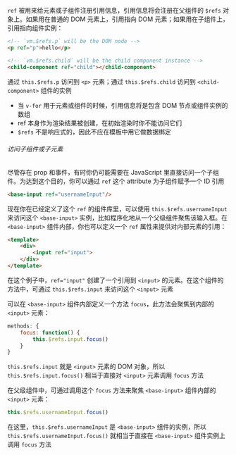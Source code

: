 `ref` 被用来给元素或子组件注册引用信息，引用信息将会注册在父组件的 `$refs` 对象上。如果用在普通的 DOM 元素上，引用指向 DOM 元素；如果用在子组件上，引用指向组件实例：

```html
<!-- `vm.$refs.p` will be the DOM node -->
<p ref="p">hello</p>

<!-- `vm.$refs.child` will be the child component instance -->
<child-component ref="child"></child-component>
```

通过 `this.$refs.p` 访问到 `<p>` 元素；通过 `this.$refs.child` 访问到 `<child-component>` 组件的实例

- 当 `v-for` 用于元素或组件的时候，引用信息将是包含 DOM 节点或组件实例的数组
- ref 本身作为渲染结果被创建，在初始渲染时你不能访问它们
- `$refs` 不是响应式的，因此不应在模板中用它做数据绑定

###### 访问子组件或子元素

尽管存在 prop 和事件，有时你仍可能需要在 JavaScript 里直接访问一个子组件。为达到这个目的，你可以通过 `ref` 这个 attribute 为子组件赋予一个 ID 引用

```html
<base-input ref="usernameInput"/> 
```

现在你在已经定义了这个 `ref` 的组件库里，可以使用 `this.$refs.usernameInput` 来访问这个 `<base-input>` 实例，比如程序化地从一个父级组件聚焦该输入框。在 `<base-input>` 组件内部，你也可以定义一个 `ref` 属性来提供对内部元素的引用：

```html
<template>
	<div>
		<input ref="input">
	</div>
</template>
```

在这个例子中，`ref="input"` 创建了一个引用到 `<input>` 的元素。在这个组件的方法中，可通过 `this.$refs.input` 来访问这个 `<input>` 元素

可以在 `<base-input>` 组件内部定义一个方法 `focus`，此方法会聚焦到内部的 `<input>` 元素：

```JavaScript
methods: {
	focus: function() {
		this.$refs.input.focus()
	}
}
```

`this.$refs.input` 就是 `<input>` 元素的 DOM 对象，所以 `this.$refs.input.focus()` 相当于直接对 `<input>` 元素调用 `focus` 方法

在父级组件中，可通过调用这个 `focus` 方法来聚焦 `<base-input>` 组件内部的 `<input>` 元素：

```JavaScript
this.$refs.usernameInput.focus()
```

在这里，`this.$refs.usernameInput` 是 `<base-input>` 组件的实例，所以 `this.$refs.usernameInput.focus()` 就相当于直接在 `<base-input>` 组件实例上调用 `focus` 方法


